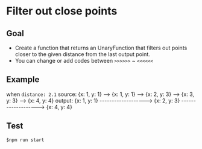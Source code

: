 # Filter out close points

## Goal
- Create a function that returns an UnaryFunction that filters out points closer to the given distance from the last output point.
- You can change or add codes between `>>>>>>` ~ `<<<<<<`

## Example
when `distance: 2.1`
source: {x: 1, y: 1} --> {x: 1, y: 1} --> {x: 2, y: 3} --> {x: 3, y: 3} --> {x: 4, y: 4}
output: {x: 1, y: 1} -------------------> {x: 2, y: 3} -------------------> {x: 4, y: 4}

## Test
`$npm run start`
